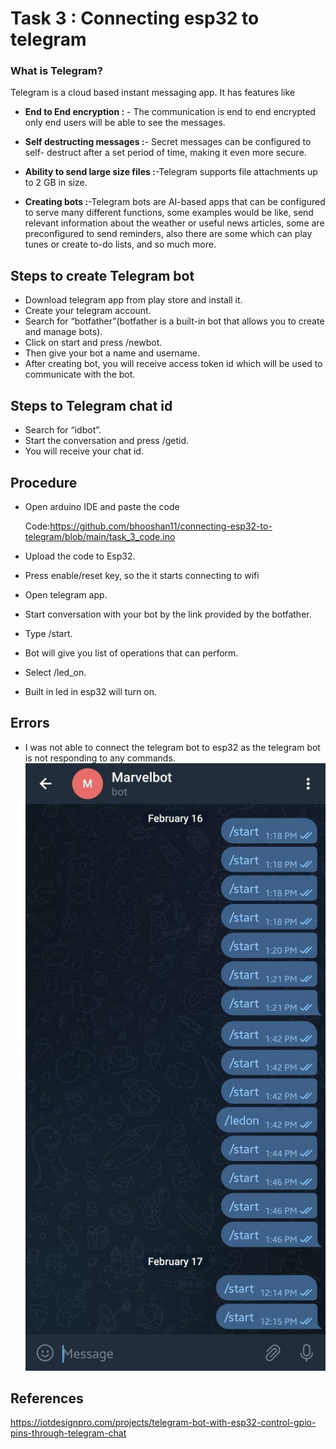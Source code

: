 # Task 3 : Connecting esp32 to telegram
### What is Telegram?

Telegram is a cloud based instant messaging app. It has features like

* **End to End encryption :** - The communication is end to end encrypted only end users will be able to see the messages.

* **Self destructing messages :**- Secret messages can be configured to self-      destruct after a set period of time, making it even more secure.
*  **Ability to send large size files :**-Telegram supports file attachments up to 2 GB in size.
*  **Creating bots :**-Telegram bots are AI-based apps that can be configured      to serve many different functions, some examples would be like, send relevant information about the weather or useful news articles, some are preconfigured to send reminders, also there are some which can play tunes or create to-do lists, and so much more.

## Steps to create Telegram bot

*	Download telegram app from play store and install it.
*	Create your telegram account.
*	Search for “botfather”(botfather is a built-in bot that allows you to create and manage bots).
*	Click on start and press /newbot.
*	Then give your bot a name and username.
*	After creating bot, you will receive access token id which will be used to communicate with the bot.

## Steps to Telegram chat id
* Search for “idbot”.
* Start the conversation and press /getid.
*	You will receive your chat id.

## Procedure 
* Open arduino IDE and paste the code

    Code:https://github.com/bhooshan11/connecting-esp32-to-telegram/blob/main/task_3_code.ino
* Upload the code to Esp32.
*	Press enable/reset key, so the it starts connecting to wifi
*	Open telegram app.
*	Start conversation with your bot by the link provided by the botfather.
*	Type /start.
*	Bot will give you list of operations that can perform.
*	Select /led_on.
*	Built in led in esp32 will turn on.

## Errors

* I was not able to connect the telegram bot to esp32 as the telegram bot is not responding to any commands.
![this is an image](https://github.com/bhooshan11/connecting-esp32-to-telegram/blob/main/error%20photo.jpg)

## References

https://iotdesignpro.com/projects/telegram-bot-with-esp32-control-gpio-pins-through-telegram-chat 
